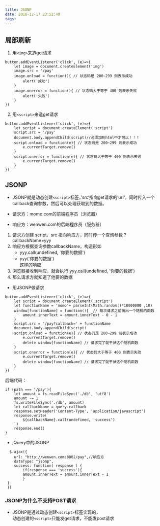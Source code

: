 ```yaml
---
title: JSONP
date: 2018-12-17 23:52:40
tags:
---
```

## 局部刷新

1. 用`<img>`来造get请求

```
button.addEventListener('click', (e)=>{
    let image = document.createElement('img')
    image.src = '/pay'
    image.onload = function(){ // 状态码是 200~299 则表示成功
        alert('成功')
    }
    image.onerror = function(){ // 状态码大于等于 400 则表示失败
        alert('失败')
    }
})
```
2. 用`<script>`来造get请求

```
button.addEventListener('click', (e)=>{
    let script = document.createElement('script')
    script.src = '/pay'
    document.body.appendChild(script)//必须加到html中才可以！！！
    script.onload = function(e){ // 状态码是 200~299 则表示成功
        e.currentTarget.remove()
    }
    script.onerror = function(e){ // 状态码大于等于 400 则表示失败
        e.currentTarget.remove()
    }
})
```

## JSONP

- JSONP就是动态创建`<script>`标签，’src‘指向get请求的’url‘，同时传入一个callback查询参数，然后可以处理获取到的数据。

- 请求方：momo.com的前端程序员（浏览器）
- 响应方：wenwen.com的后端程序员（服务器）
1. 请求方创建 script，src 指向响应方，同时传一个查询参数 ?callbackName=yyy
2. 响应方根据查询参数callbackName，构造形如
    -  yyy.call(undefined, '你要的数据')
    -  yyy('你要的数据')<br>
这样的响应
3. 浏览器接收到响应，就会执行 yyy.call(undefined, '你要的数据')
4. 那么请求方就知道了他要的数据

- 用JSONP做请求
```
button.addEventListener('click', (e)=>{
    let script = document.createElement('script')
    let functionName = 'momo'+ parseInt(Math.random()*10000000 ,10)
    window[functionName] = function(){  // 每次请求之前搞出一个随机的函数
        amount.innerText = amount.innerText - 0 - 1
    }
    script.src = '/pay?callback=' + functionName
    document.body.appendChild(script)
    script.onload = function(e){ // 状态码是 200~299 则表示成功
        e.currentTarget.remove()
        delete window[functionName] // 请求完了就干掉这个随机函数
    }
    script.onerror = function(e){ // 状态码大于等于 400 则表示失败
        e.currentTarget.remove()
        delete window[functionName] // 请求完了就干掉这个随机函数
    }
})
```
后端代码：
```
if (path === '/pay'){
    let amount = fs.readFileSync('./db', 'utf8')
    amount -= 1
    fs.writeFileSync('./db', amount)
    let callbackName = query.callback
    response.setHeader('Content-Type', 'application/javascript')
    response.write(`
        ${callbackName}.call(undefined, 'success')
    `)
    response.end()
}
```

- jQuery中的JSONP
```
  $.ajax({
    url: "http://wenwen.com:8002/pay",//响应方
    dataType: "jsonp",
    success: function( response ) {
        if(response === 'success'){
        amount.innerText = amount.innerText - 1
        }
 }
 })
```

### JSONP为什么不支持POST请求

- JSONP是通过动态创建`<script>`标签实现的，<br>动态创建的`<script>`只能发get请求，不能发post请求